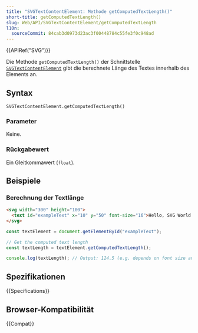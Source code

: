 ```yaml
---
title: "SVGTextContentElement: Methode getComputedTextLength()"
short-title: getComputedTextLength()
slug: Web/API/SVGTextContentElement/getComputedTextLength
l10n:
  sourceCommit: 84cab3d0973d23ac3f00448784c55fe3f0c948ad
---
```


{{APIRef("SVG")}}

Die Methode `getComputedTextLength()` der Schnittstelle [`SVGTextContentElement`](/de/docs/Web/API/SVGTextContentElement) gibt die berechnete Länge des Textes innerhalb des Elements an.

## Syntax

```js-nolint
SVGTextContentElement.getComputedTextLength()
```

### Parameter

Keine.

### Rückgabewert

Ein Gleitkommawert (`float`).

## Beispiele

### Berechnung der Textlänge

```html
<svg width="300" height="100">
  <text id="exampleText" x="10" y="50" font-size="16">Hello, SVG World!</text>
</svg>
```

```js
const textElement = document.getElementById("exampleText");

// Get the computed text length
const textLength = textElement.getComputedTextLength();

console.log(textLength); // Output: 124.5 (e.g. depends on font size and text content)
```

## Spezifikationen

{{Specifications}}

## Browser-Kompatibilität

{{Compat}}
